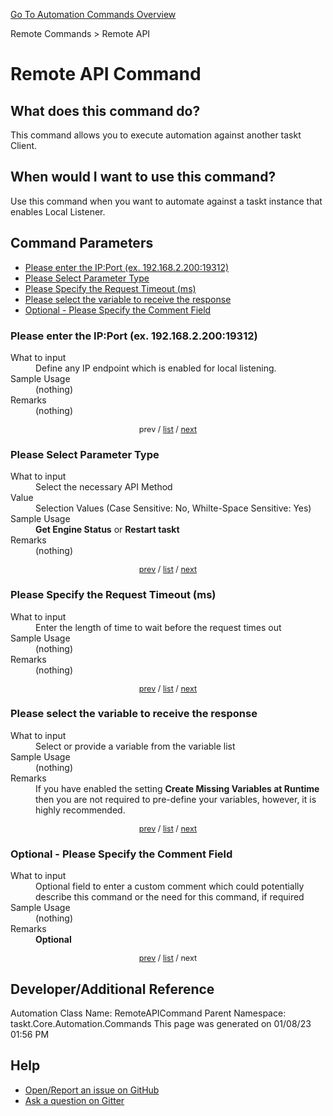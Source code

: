 <!--TITLE: Remote API Command -->
<!-- SUBTITLE: a command in the Remote Commands group. -->
[Go To Automation Commands Overview](/automation-commands.md)


Remote Commands &gt; Remote API


# Remote API Command


## What does this command do?
This command allows you to execute automation against another taskt Client.


## When would I want to use this command?
Use this command when you want to automate against a taskt instance that enables Local Listener.


<a id="param_list"></a>
## Command Parameters
- [Please enter the IP:Port (ex. 192.168.2.200:19312)](#param_0)
- [Please Select Parameter Type](#param_1)
- [Please Specify the Request Timeout (ms)](#param_2)
- [Please select the variable to receive the response](#param_3)
- [Optional - Please Specify the Comment Field](#param_4)


<a id="param_0"></a>
### Please enter the IP:Port (ex. 192.168.2.200:19312)


<dl>
<dt>What to input</dt><dd>Define any IP endpoint which is enabled for local listening.</dd>
<dt>Sample Usage</dt><dd>(nothing)</dd>
<dt>Remarks</dt><dd>(nothing)</dd>
</dl>




<div style="font-size: 90%; text-align: center">


prev / [list](#param_list) / [next](#param_1)


</div>


<a id="param_1"></a>
### Please Select Parameter Type


<dl>
<dt>What to input</dt><dd>Select the necessary API Method</dd>
<dt>Value</dt><dd>Selection Values (Case Sensitive: No, Whilte-Space Sensitive: Yes)</dd>
<dt>Sample Usage</dt><dd><strong>Get Engine Status</strong> or  <strong>Restart taskt</strong></dd>
<dt>Remarks</dt><dd>(nothing)</dd>
</dl>




<div style="font-size: 90%; text-align: center">


[prev](#param_1) / [list](#param_list) / [next](#param_2)


</div>


<a id="param_2"></a>
### Please Specify the Request Timeout (ms)


<dl>
<dt>What to input</dt><dd>Enter the length of time to wait before the request times out</dd>
<dt>Sample Usage</dt><dd>(nothing)</dd>
<dt>Remarks</dt><dd>(nothing)</dd>
</dl>




<div style="font-size: 90%; text-align: center">


[prev](#param_2) / [list](#param_list) / [next](#param_3)


</div>


<a id="param_3"></a>
### Please select the variable to receive the response


<dl>
<dt>What to input</dt><dd>Select or provide a variable from the variable list</dd>
<dt>Sample Usage</dt><dd>(nothing)</dd>
<dt>Remarks</dt><dd>If you have enabled the setting <strong>Create Missing Variables at Runtime</strong> then you are not required to pre-define your variables, however, it is highly recommended.</dd>
</dl>




<div style="font-size: 90%; text-align: center">


[prev](#param_3) / [list](#param_list) / [next](#param_4)


</div>


<a id="param_4"></a>
### Optional - Please Specify the Comment Field


<dl>
<dt>What to input</dt><dd>Optional field to enter a custom comment which could potentially describe this command or the need for this command, if required</dd>
<dt>Sample Usage</dt><dd>(nothing)</dd>
<dt>Remarks</dt><dd><strong>Optional</strong><br></dd>
</dl>




<div style="font-size: 90%; text-align: center">


[prev](#param_4) / [list](#param_list) / next


</div>


## Developer/Additional Reference
Automation Class Name: RemoteAPICommand
Parent Namespace: taskt.Core.Automation.Commands
This page was generated on 01/08/23 01:56 PM


## Help
- [Open/Report an issue on GitHub](https://github.com/rcktrncn/taskt/issues/new)
- [Ask a question on Gitter](https://gitter.im/taskt-rpa/Lobby)
